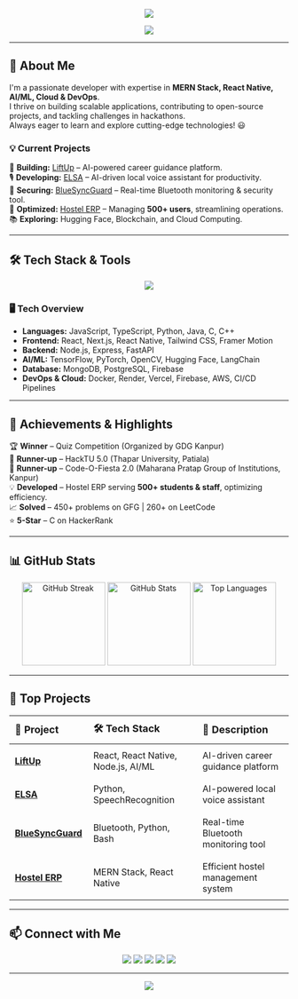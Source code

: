 <p align="center">
  <img src="https://capsule-render.vercel.app/api?type=waving&color=0:00FF66,100:8A2BE2&height=200&section=header&text=Hi%20there,%20I'm%20Abhiraj%20Dixit!%20👋&fontSize=40&fontColor=ffffff&animation=fadeIn" />
</p>

<p align="center">
  <strong>
    <img src="https://readme-typing-svg.herokuapp.com?font=Fira+Code&duration=2500&pause=1000&color=00FF66&center=true&vCenter=true&width=600&lines=Tech+Enthusiast|Full-Stack+Developer|AI+Explorer" />
  </strong>
</p>

---

## 🚀 About Me  

I'm a passionate developer with expertise in **MERN Stack, React Native, AI/ML, Cloud & DevOps**.  
I thrive on building scalable applications, contributing to open-source projects, and tackling challenges in hackathons.  
Always eager to learn and explore cutting-edge technologies! 😃  

### 💡 **Current Projects**  
🔭 **Building:** [LiftUp](#) – AI-powered career guidance platform.  
🎙 **Developing:** [ELSA](#) – AI-driven local voice assistant for productivity.  
🔵 **Securing:** [BlueSyncGuard](#) – Real-time Bluetooth monitoring & security tool.  
🏢 **Optimized:** [Hostel ERP](#) – Managing **500+ users**, streamlining operations.  
📚 **Exploring:** Hugging Face, Blockchain, and Cloud Computing.  

---

## 🛠 Tech Stack & Tools  

<p align="center">
  <img src="https://skillicons.dev/icons?i=js,ts,py,java,cpp,react,nextjs,nodejs,express,prisma,mongodb,git,github,tailwind,postman,docker,aws,vercel" />
</p>

### 🖥 **Tech Overview**
- **Languages:** JavaScript, TypeScript, Python, Java, C, C++  
- **Frontend:** React, Next.js, React Native, Tailwind CSS, Framer Motion  
- **Backend:** Node.js, Express, FastAPI  
- **AI/ML:** TensorFlow, PyTorch, OpenCV, Hugging Face, LangChain  
- **Database:** MongoDB, PostgreSQL, Firebase  
- **DevOps & Cloud:** Docker, Render, Vercel, Firebase, AWS, CI/CD Pipelines  

---

## 🌟 Achievements & Highlights  

🏆 **Winner** – Quiz Competition (Organized by GDG Kanpur)  
🥈 **Runner-up** – HackTU 5.0 (Thapar University, Patiala)  
🥈 **Runner-up** – Code-O-Fiesta 2.0 (Maharana Pratap Group of Institutions, Kanpur)  
💡 **Developed** – Hostel ERP serving **500+ students & staff**, optimizing efficiency.  
📈 **Solved** – 450+ problems on GFG | 260+ on LeetCode  
⭐ **5-Star** – C on HackerRank  

---

## 📊 GitHub Stats  

<p align="center">
  <img src="https://github-readme-streak-stats.herokuapp.com/?user=Aabhiraj412&theme=radical" alt="GitHub Streak" height="150px" />
  <img src="https://github-readme-stats.vercel.app/api?username=Aabhiraj412&show_icons=true&theme=radical" alt="GitHub Stats" height="150px" />
  <img src="https://github-readme-stats.vercel.app/api/top-langs/?username=Aabhiraj412&layout=compact&theme=radical" alt="Top Languages" height="150px" />
</p>

---

## 🚀 **Top Projects**  

<table align="center" style="border-collapse: collapse;">
  <thead>
    <tr>
      <th style="text-align: left; padding: 10px; font-size: 18px;">🚀 Project</th>
      <th style="text-align: left; padding: 10px; font-size: 18px;">🛠 Tech Stack</th>
      <th style="text-align: left; padding: 10px; font-size: 18px;">📌 Description</th>
    </tr>
  </thead>
  <tbody>
    <tr>
      <td style="padding: 10px;"><strong><a href="#">LiftUp</a></strong></td>
      <td style="padding: 10px;">React, React Native, Node.js, AI/ML</td>
      <td style="padding: 10px;">AI-driven career guidance platform</td>
    </tr>
    <tr>
      <td style="padding: 10px;"><strong><a href="#">ELSA</a></strong></td>
      <td style="padding: 10px;">Python, SpeechRecognition</td>
      <td style="padding: 10px;">AI-powered local voice assistant</td>
    </tr>
    <tr>
      <td style="padding: 10px;"><strong><a href="#">BlueSyncGuard</a></strong></td>
      <td style="padding: 10px;">Bluetooth, Python, Bash</td>
      <td style="padding: 10px;">Real-time Bluetooth monitoring tool</td>
    </tr>
    <tr>
      <td style="padding: 10px;"><strong><a href="#">Hostel ERP</a></strong></td>
      <td style="padding: 10px;">MERN Stack, React Native</td>
      <td style="padding: 10px;">Efficient hostel management system</td>
    </tr>
  </tbody>
</table>

---

## 📫 Connect with Me  

<p align="center">
  <a href="https://portfolio-delta-ashen-42.vercel.app/"><img src="https://img.shields.io/badge/Portfolio-%23000000.svg?&style=for-the-badge&logo=vercel&logoColor=white" /></a>
  <a href="mailto:abhirajdixit412@gmail.com"><img src="https://img.shields.io/badge/Email-%23D14836.svg?&style=for-the-badge&logo=gmail&logoColor=white" /></a>
  <a href="https://www.linkedin.com/in/abhiraj-dixit-960a50244/"><img src="https://img.shields.io/badge/LinkedIn-%230077B5.svg?&style=for-the-badge&logo=linkedin&logoColor=white" /></a>
  <a href="https://github.com/Aabhiraj412"><img src="https://img.shields.io/badge/GitHub-%23121011.svg?&style=for-the-badge&logo=github&logoColor=white" /></a>
  <a href="https://x.com/AbhirajDixit11"><img src="https://img.shields.io/badge/X-%231DA1F2.svg?&style=for-the-badge&logo=Twitter&logoColor=white" /></a>
</p>

---

<p align="center">
  <img src="https://capsule-render.vercel.app/api?type=waving&color=0:8A2BE2,100:00FF66&height=200&section=footer&text=✨%20Code,%20Build,%20Innovate!%20🚀&fontSize=40&fontColor=ffffff&animation=fadeIn"/>
</p>
